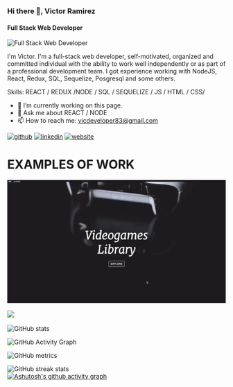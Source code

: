 
### Hi there 👋, Victor Ramirez

#### Full Stack Web Developer
![Full Stack Web Developer](https://media.licdn.com/dms/image/C5616AQHkJICN_Fy4RA/profile-displaybackgroundimage-shrink_350_1400/0/1609756950664?e=1677110400&v=beta&t=eKlbSAdgzR4XCeGa-v4_k1lmm9xE4JtXPgreFJPWCNs)

I'm Victor. I'm a full-stack web developer, self-motivated, organized and committed individual with the ability to work well independently or as part of a professional development team.
I got experience working with NodeJS, React, Redux, SQL, Sequelize, Posgresql and some others. 

Skills:  REACT / REDUX /NODE / SQL / SEQUELIZE / JS / HTML / CSS/

- 🔭 I’m currently working on this page. 
- 💬 Ask me about REACT / NODE 
- 📫 How to reach me: vicdeveloper83@gmail.com 


[<img src='https://cdn.jsdelivr.net/npm/simple-icons@3.0.1/icons/github.svg' alt='github' height='40'>](https://github.com/bukaro8)  [<img src='https://cdn.jsdelivr.net/npm/simple-icons@3.0.1/icons/linkedin.svg' alt='linkedin' height='40'>](https://www.linkedin.com/in/https://www.linkedin.com/in/victor-ramirez-developer//)  [<img src='https://cdn.jsdelivr.net/npm/simple-icons@3.0.1/icons/icloud.svg' alt='website' height='40'>](https://portfolio-eight-sandy-56.vercel.app/)  


EXAMPLES OF WORK
==============================
<p align=center>
<img src='https://github.com/bukaro8/bukaro8/blob/main/videogm.gif' width='512'/>
</p>
<img src='https://github.com/bukaro8/bukaro8/blob/main/pero.gif' width='512'/>


![GitHub stats](https://github-readme-stats.vercel.app/api?username=bukaro8&show_icons=true)  

![GitHub Activity Graph](https://activity-graph.herokuapp.com/graph?username=bukaro8)  

![GitHub metrics](https://metrics.lecoq.io/bukaro8)  

![GitHub streak stats](https://streak-stats.demolab.com/?user=bukaro8)  
[![Ashutosh's github activity graph](https://github-readme-activity-graph.cyclic.app/graph?username=bukaro8&theme=react)](https://github.com/ashutosh00710/github-readme-activity-graph)
  </p>
